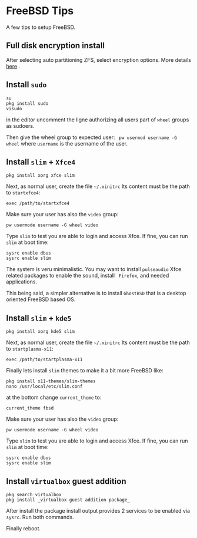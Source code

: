 # FreeBSD Tips
A few tips to setup FreeBSD.

## Full disk encryption install
After selecting auto partitioning ZFS, select encryption options.
More details [here](https://freebsdfoundation.org/wp-content/uploads/2019/11/Configuring-Full-Disk-Encryption.pdf) .

## Install `sudo`
```
su
pkg install sudo
visudo
```
in the editor uncomment the ligne authorizing all users part of ```wheel``` groups as sudoers.

Then give the wheel group to expected user:
``` pw usermod username -G wheel```
where ```username``` is the username of the user.

## Install ```slim``` + ```Xfce4```
```
pkg install xorg xfce slim
```

Next, as normal user, create the file ```~/.xinitrc```
Its content must be the path to ```startxfce4```:
```
exec /path/to/startxfce4
```

Make sure your user has also the ```video``` group:
```
pw usermode username -G wheel video
```
Type ```slim``` to test you are able to login and access Xfce.
If fine, you can run ```slim``` at boot time:
```
sysrc enable dbus
sysrc enable slim
```
The system is veru minimalistic. You may want to install ```pulseaudio``` Xfce related packages to enable the sound, install ``` Firefox```, and needed applications.

This being said, a simpler alternative is to install ```GhostBSD``` that is a desktop oriented FreeBSD based OS.

## Install ```slim``` + ```kde5```
```
pkg install xorg kde5 slim
```

Next, as normal user, create the file ```~/.xinitrc```
Its content must be the path to ```startplasma-x11```:
```
exec /path/to/startplasma-x11
```

Finally lets install `slim` themes to make it a bit more FreeBSD like:
```
pkg install x11-themes/slim-themes
nano /usr/local/etc/slim.conf
```

at the bottom change `current_theme` to:

```
current_theme fbsd
```

Make sure your user has also the ```video``` group:
```
pw usermode username -G wheel video
```
Type ```slim``` to test you are able to login and access Xfce.
If fine, you can run ```slim``` at boot time:
```
sysrc enable dbus
sysrc enable slim
```

## Install ```virtualbox``` guest addition
```
pkg search virtualbox
pkg install _virtualbox guest addition package_
```
After install the package install output provides 2 services to be enabled via ```sysrc```. Run both commands.

Finally reboot.